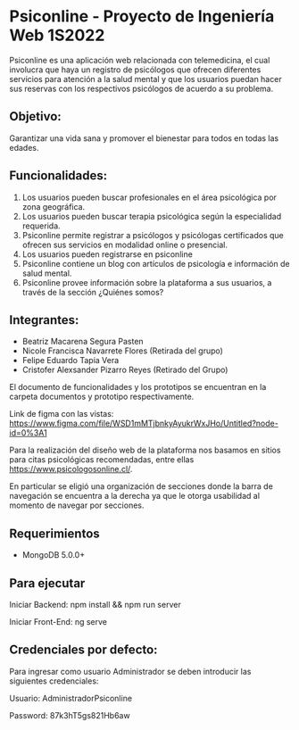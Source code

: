 # Psiconline - Proyecto de Ingeniería Web 1S2022

Psiconline es una aplicación web relacionada con telemedicina, el cual involucra que haya un registro de psicólogos que ofrecen diferentes servicios para atención a la salud mental y que los usuarios puedan hacer sus reservas con los respectivos psicólogos de acuerdo a su problema.
## Objetivo: 
Garantizar una vida sana y promover el bienestar para todos en todas las edades.
## Funcionalidades:
1. Los usuarios pueden buscar profesionales en el área psicológica por zona geográfica.
2. Los usuarios pueden buscar terapia psicológica según la especialidad requerida.
3. Psiconline permite registrar a psicólogos y psicólogas certificados que ofrecen sus servicios en modalidad online o presencial.
4. Los usuarios pueden registrarse en psiconline
5. Psiconline contiene un blog con artículos de psicología e información de salud mental.
6. Psiconline provee información sobre la plataforma a sus usuarios, a través de la sección ¿Quiénes somos?


## Integrantes:
- Beatriz Macarena Segura Pasten
- Nicole Francisca Navarrete Flores (Retirada del grupo)
- Felipe Eduardo Tapia Vera
- Cristofer Alexsander Pizarro Reyes (Retirado del Grupo)

El documento de funcionalidades y los prototipos se encuentran en la carpeta documentos y prototipo respectivamente.


Link de figma con las vistas: https://www.figma.com/file/WSD1mMTjbnkyAyukrWxJHo/Untitled?node-id=0%3A1

Para la realización del diseño web de la plataforma nos basamos en sitios para citas psicológicas recomendadas, entre ellas https://www.psicologosonline.cl/. 

En particular se eligió una organización de secciones donde la barra de navegación se encuentra a la derecha ya que le otorga usabilidad al momento de navegar por secciones.

## Requerimientos
- MongoDB 5.0.0+

## Para ejecutar
Iniciar Backend: npm install && npm run server

Iniciar Front-End: ng serve

## Credenciales por defecto:

Para ingresar como usuario Administrador se deben introducir las siguientes credenciales:

Usuario: AdministradorPsiconline

Password: 87k3hT5gs821Hb6aw
